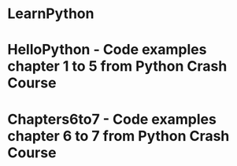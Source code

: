 # LearnPython
# HelloPython - Code examples chapter 1 to 5 from Python Crash Course
# Chapters6to7 - Code examples chapter 6 to 7 from Python Crash Course
